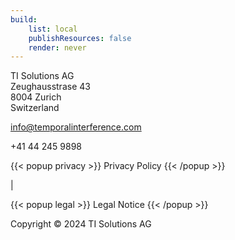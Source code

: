```yaml
---
build:
    list: local
    publishResources: false
    render: never
---
```

TI Solutions AG  
Zeughausstrase 43  
8004 Zurich  
Switzerland

<info@temporalinterference.com>

+41 44 245 9898

{{< popup privacy >}}
Privacy Policy
{{< /popup >}}

 | 

{{< popup legal >}}
Legal Notice
{{< /popup >}}

Copyright © 2024 TI Solutions AG
